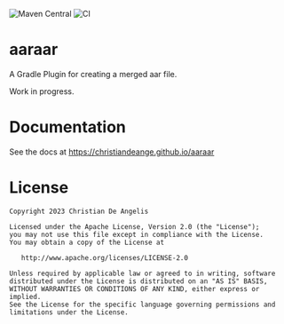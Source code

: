 ![Maven Central](https://img.shields.io/maven-central/v/sh.christian.aaraar/gradle-plugin?versionPrefix=0.0.11) ![CI](https://github.com/christiandeange/aaraar/actions/workflows/ci.yml/badge.svg)

# aaraar

A Gradle Plugin for creating a merged aar file.

Work in progress.

# Documentation

See the docs at https://christiandeange.github.io/aaraar

# License

```
Copyright 2023 Christian De Angelis

Licensed under the Apache License, Version 2.0 (the "License");
you may not use this file except in compliance with the License.
You may obtain a copy of the License at

   http://www.apache.org/licenses/LICENSE-2.0

Unless required by applicable law or agreed to in writing, software
distributed under the License is distributed on an "AS IS" BASIS,
WITHOUT WARRANTIES OR CONDITIONS OF ANY KIND, either express or implied.
See the License for the specific language governing permissions and
limitations under the License.
```
